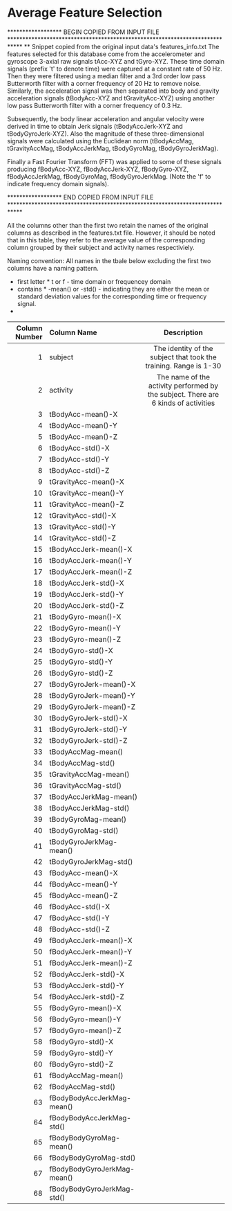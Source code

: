 Average Feature Selection 
=========================
****************** BEGIN COPIED FROM INPUT FILE ****************************************************************************
** Snippet copied from the original input data's features_info.txt
The features selected for this database come from the accelerometer and gyroscope 3-axial raw signals tAcc-XYZ and tGyro-XYZ. 
These time domain signals (prefix 't' to denote time) were captured at a constant rate of 50 Hz. 
Then they were filtered using a median filter and a 3rd order low pass Butterworth filter with a corner frequency of 20 Hz to remove noise. 
Similarly, the acceleration signal was then separated into body and gravity acceleration signals (tBodyAcc-XYZ and tGravityAcc-XYZ) using another 
low pass Butterworth filter with a corner frequency of 0.3 Hz. 

Subsequently, the body linear acceleration and angular velocity were derived in time to obtain Jerk signals (tBodyAccJerk-XYZ and tBodyGyroJerk-XYZ). 
Also the magnitude of these three-dimensional signals were calculated using the Euclidean norm (tBodyAccMag, tGravityAccMag, tBodyAccJerkMag, tBodyGyroMag, tBodyGyroJerkMag). 

Finally a Fast Fourier Transform (FFT) was applied to some of these signals producing fBodyAcc-XYZ, fBodyAccJerk-XYZ, 
fBodyGyro-XYZ, fBodyAccJerkMag, fBodyGyroMag, fBodyGyroJerkMag. (Note the 'f' to indicate frequency domain signals). 

****************** END COPIED FROM INPUT FILE ****************************************************************************

All the columns other than the first two retain the names of the original columns as described in the features.txt file. However, it should be noted that in this table, they refer to the average value of the corresponding column grouped by their
subject and activity names respectiviely.

Naming convention: All names in the tbale below excluding the first two columns have a naming pattern.
* first letter *  t or f - time domain or frequencey domain 
* contains * -mean() or -std() - indicating they are either the mean or standard deviation values for the corresponding time or frequency signal.
* 

| Column Number         | Column Name                      | Description                                      |
| ---------------------:|:--------------------------------|:------------------------------------------------:|
| 1 | subject  | The identity of the subject that took the training. Range is 1-30|
| 2 | activity | The name of the activity performed by the subject. There are 6 kinds of activities|
| 3 | tBodyAcc-mean()-X |
| 4 | tBodyAcc-mean()-Y | 
| 5  | tBodyAcc-mean()-Z |
| 6  | tBodyAcc-std()-X |
| 7 |   tBodyAcc-std()-Y  |
| 8  |   tBodyAcc-std()-Z  |
| 9  |   tGravityAcc-mean()-X  |
| 10  |   tGravityAcc-mean()-Y  |
| 11 |   tGravityAcc-mean()-Z  |
| 12 |   tGravityAcc-std()-X  |
| 13 |   tGravityAcc-std()-Y  |
| 14 |   tGravityAcc-std()-Z  |
| 15 |   tBodyAccJerk-mean()-X  |
| 16 |   tBodyAccJerk-mean()-Y  |
| 17 |   tBodyAccJerk-mean()-Z  |
| 18 |   tBodyAccJerk-std()-X  |
| 19 |   tBodyAccJerk-std()-Y  |
| 20 |   tBodyAccJerk-std()-Z  |
| 21 |   tBodyGyro-mean()-X  |
| 22 |   tBodyGyro-mean()-Y  |
| 23 |   tBodyGyro-mean()-Z  |
| 24 |   tBodyGyro-std()-X  |
| 25 |   tBodyGyro-std()-Y  |
| 26 |   tBodyGyro-std()-Z  |
| 27 |   tBodyGyroJerk-mean()-X  |
| 28 |   tBodyGyroJerk-mean()-Y  |
| 29 |   tBodyGyroJerk-mean()-Z  |
| 30 |   tBodyGyroJerk-std()-X  |
| 31 | tBodyGyroJerk-std()-Y  |
| 32 |tBodyGyroJerk-std()-Z  |
| 33 |  tBodyAccMag-mean()  |
| 34  |   tBodyAccMag-std()  |
| 35  |   tGravityAccMag-mean()  |
| 36  |   tGravityAccMag-std()  |
| 37  |   tBodyAccJerkMag-mean()  |
| 38  |   tBodyAccJerkMag-std()  |
| 39  |   tBodyGyroMag-mean()  |
| 40  |   tBodyGyroMag-std()  |
| 41  |   tBodyGyroJerkMag-mean()  |
| 42  |   tBodyGyroJerkMag-std()  |
| 43  |   fBodyAcc-mean()-X  |
| 44  |  fBodyAcc-mean()-Y  |
| 45  |  fBodyAcc-mean()-Z  |
| 46  |  fBodyAcc-std()-X  |
| 47  |  fBodyAcc-std()-Y  |
| 48  |  fBodyAcc-std()-Z  |
| 49  |  fBodyAccJerk-mean()-X  |
| 50  |  fBodyAccJerk-mean()-Y  |
| 51  |  fBodyAccJerk-mean()-Z  |
| 52  |  fBodyAccJerk-std()-X  |
| 53  |  fBodyAccJerk-std()-Y  |
| 54  |  fBodyAccJerk-std()-Z  |
| 55  |  fBodyGyro-mean()-X  |
| 56  |  fBodyGyro-mean()-Y  |
| 57  |  fBodyGyro-mean()-Z  |
| 58  |  fBodyGyro-std()-X  |
| 59  |  fBodyGyro-std()-Y  |
| 60  |  fBodyGyro-std()-Z  |
| 61  |  fBodyAccMag-mean()  |
| 62  |  fBodyAccMag-std()  |
| 63  |  fBodyBodyAccJerkMag-mean()  |
| 64  |  fBodyBodyAccJerkMag-std()  |
| 65  |  fBodyBodyGyroMag-mean()  |
| 66  |  fBodyBodyGyroMag-std()  |
| 67  |  fBodyBodyGyroJerkMag-mean()  |
| 68  |  fBodyBodyGyroJerkMag-std()  |
